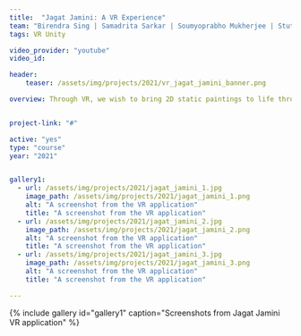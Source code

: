 ```yaml
---
title:  "Jagat Jamini: A VR Experience"
team: "Birendra Sing | Samadrita Sarkar | Soumyoprabho Mukherjee | Stuti Prakashkumar"
tags: VR Unity

video_provider: "youtube"
video_id:

header:
    teaser: /assets/img/projects/2021/vr_jagat_jamini_banner.png

overview: Through VR, we wish to bring 2D static paintings to life through layered elements recreated in the painting style of Jamini Roy. Jamini Roy was an Indian Artist consciously rejected Western artistic styles and developed a more 'Indian' form of artistic expression. Virtual reality allows for more immersive art experiences that engage the user to explore beyond the 2 Dimensions of traditional art. We aimed to bring various scenes from his paintings to life by placing the different elements from 5 different paintings with supporting experiential audio, set among a village rendered in the painting style of the artist. We see application of such an immersive experience in art museums and schools to tell stories and view traditional Indian art in a new interactive way.


project-link: "#" 

active: "yes"
type: "course"
year: "2021"


gallery1:
  - url: /assets/img/projects/2021/jagat_jamini_1.jpg
    image_path: /assets/img/projects/2021/jagat_jamini_1.png
    alt: "A screenshot from the VR application"
    title: "A screenshot from the VR application"
  - url: /assets/img/projects/2021/jagat_jamini_2.jpg
    image_path: /assets/img/projects/2021/jagat_jamini_2.png
    alt: "A screenshot from the VR application"
    title: "A screenshot from the VR application"
  - url: /assets/img/projects/2021/jagat_jamini_3.jpg
    image_path: /assets/img/projects/2021/jagat_jamini_3.png
    alt: "A screenshot from the VR application"
    title: "A screenshot from the VR application"

---
```



{% include gallery id="gallery1" caption="Screenshots from Jagat Jamini VR application" %}

